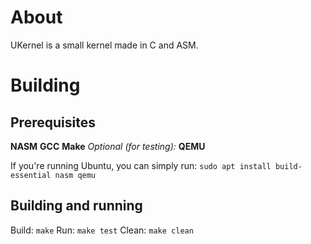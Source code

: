 # About
UKernel is a small kernel made in C and ASM.
# Building

## Prerequisites
**NASM**
**GCC**
**Make**
*Optional (for testing):* **QEMU**

If you're running Ubuntu, you can simply run:
`sudo apt install build-essential nasm qemu`

## Building and running
Build: `make`
Run: `make test`
Clean: `make clean`
